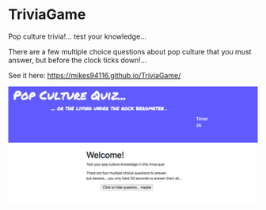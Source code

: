 # TriviaGame
Pop culture trivia!... test your knowledge...

There are a few multiple choice questions about pop culture that you must answer, but before the clock ticks down!...

See it here: https://mikes94116.github.io/TriviaGame/

![](https://raw.githubusercontent.com/mikes94116/TriviaGame/master/PopCultureQuiz.png)
